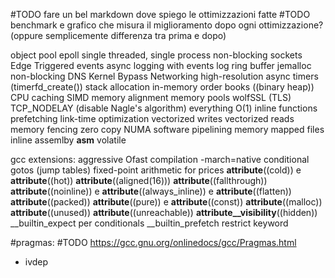 #TODO fare un bel markdown dove spiego le ottimizzazioni fatte
#TODO benchmark e grafico che misura il miglioramento dopo ogni ottimizzazione? (oppure semplicemente differenza tra prima e dopo)

object pool
epoll
single threaded, single process
non-blocking sockets
Edge Triggered events
async logging with events
log ring buffer
jemalloc
non-blocking DNS
Kernel Bypass Networking
high-resolution async timers (timerfd_create())
stack allocation
in-memory order books ((binary heap))
CPU caching
SIMD
memory alignment
memory pools
wolfSSL (TLS)
TCP_NODELAY (disable Nagle's algorithm)
everything O(1)
inline functions
prefetching
link-time optimization
vectorized writes
vectorized reads
memory fencing
zero copy
NUMA
software pipelining
memory mapped files
inline assemlby __asm__ volatile

gcc extensions:
aggressive Ofast compilation
-march=native
conditional gotos (jump tables)
fixed-point arithmetic for prices
__attribute__((cold)) e __attribute__((hot))
__attribute__((aligned(16)))
__attribute__((fallthrough))
__attribute__((noinline)) e __attribute__((always_inline)) e __attribute__((flatten))
__attribute__((packed))
__attribute__((pure)) e __attribute__((const))
__attribute__((malloc))
__attribute__((unused))
__attribute__((unreachable))
__attribute__visibility__((hidden))
__builtin_expect per conditionals
__builtin_prefetch
restrict keyword

#pragmas: #TODO https://gcc.gnu.org/onlinedocs/gcc/Pragmas.html
- ivdep